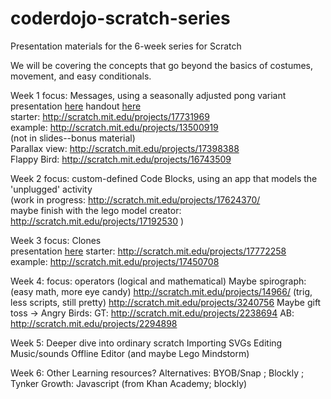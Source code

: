 coderdojo-scratch-series
========================

Presentation materials for the 6-week series for Scratch

We will be covering the concepts that go beyond the basics of costumes, movement, and easy conditionals.


Week 1 focus: Messages, using a seasonally adjusted pong variant<br>
presentation [here](./Beyond+Scratch+Basics+Week1.pptx)  handout [here](./handout-week1.pdf)<br>
starter: http://scratch.mit.edu/projects/17731969<br>
example: http://scratch.mit.edu/projects/13500919<br>
(not in slides--bonus material) <br>
Parallax view: http://scratch.mit.edu/projects/17398388<br>
Flappy Bird: http://scratch.mit.edu/projects/16743509<br>


Week 2 focus: custom-defined Code Blocks, using an app that models the 'unplugged' activity<br>
(work in progress: http://scratch.mit.edu/projects/17624370/ <br>
maybe finish with the lego model creator: http://scratch.mit.edu/projects/17192530 )


Week 3 focus: Clones<br>
presentation [here](./Beyond+Scratch+Basics+Week3.pptx)
starter: http://scratch.mit.edu/projects/17772258<br>
example: http://scratch.mit.edu/projects/17450708<br>

Week 4: focus: operators (logical and mathematical)
Maybe spirograph:
(easy math, more eye candy) http://scratch.mit.edu/projects/14966/
(trig, less scripts, still pretty) http://scratch.mit.edu/projects/3240756
Maybe gift toss -> Angry Birds: 
GT: http://scratch.mit.edu/projects/2238694
AB: http://scratch.mit.edu/projects/2294898

Week 5: Deeper dive into ordinary scratch
Importing SVGs
Editing Music/sounds
Offline Editor (and maybe Lego Mindstorm)

Week 6: 
Other Learning resources?
Alternatives: BYOB/Snap ; Blockly ; Tynker
Growth: Javascript (from Khan Academy; blockly)


